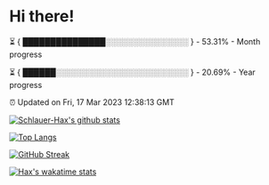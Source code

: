 # Hi there!

⏳ { ███████████████░░░░░░░░░░░░░░░ } - 53.31% - Month progress

⏳ { ██████░░░░░░░░░░░░░░░░░░░░░░░░ } - 20.69% - Year progress

⏰ Updated on Fri, 17 Mar 2023 12:38:13 GMT


[![Schlauer-Hax's github stats](https://github-readme-stats.vercel.app/api?username=Schlauer-Hax&show_icons=true&theme=dark&count_private=true)](https://github.com/Schlauer-Hax)


[![Top Langs](https://github-readme-stats.vercel.app/api/top-langs/?username=Schlauer-Hax&layout=compact&theme=dark)](https://github.com/Schlauer-Hax?tab=repositories)

[![GitHub Streak](https://streak-stats.demolab.com?user=Schlauer-Hax&theme=dark)](https://git.io/streak-stats)

[![Hax's wakatime stats](https://github-readme-stats.vercel.app/api/wakatime?username=Hax&theme=dark)](https://wakatime.com/@Hax)

